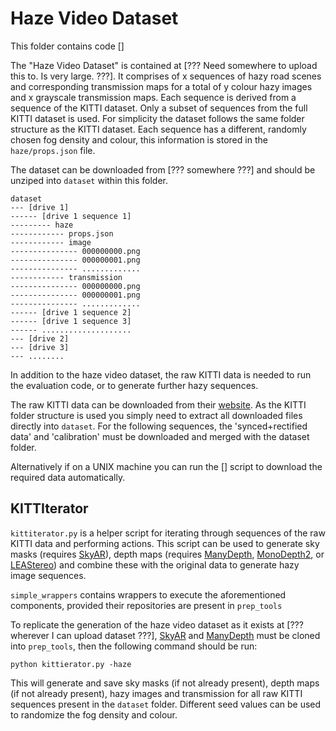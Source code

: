 # Haze Video Dataset

This folder contains code []

The "Haze Video Dataset" is contained at [??? Need somewhere to upload this to. Is very large. ???]. It comprises of x sequences of hazy road scenes and corresponding transmission maps for a total of y colour hazy images and x grayscale transmission maps.
Each sequence is derived from a sequence of the KITTI dataset. Only a subset of sequences from the full KITTI dataset is used. For simplicity the dataset follows the same folder structure as the KITTI dataset.
Each sequence has a different, randomly chosen fog density and colour, this information is stored in the `haze/props.json` file.

The dataset can be downloaded from [??? somewhere ???] and should be unziped into `dataset` within this folder.
```
dataset
--- [drive 1]
------ [drive 1 sequence 1]
--------- haze
------------ props.json
------------ image
--------------- 000000000.png
--------------- 000000001.png
--------------- .............
------------ transmission
--------------- 000000000.png
--------------- 000000001.png
--------------- .............
------ [drive 1 sequence 2]
------ [drive 1 sequence 3]
------ ....................
--- [drive 2]
--- [drive 3]
--- ........
```

In addition to the haze video dataset, the raw KITTI data is needed to run the evaluation code, or to generate further hazy sequences.

The raw KITTI data can be downloaded from their [website](http://www.cvlibs.net/datasets/kitti/raw_data.php). As the KITTI folder structure is used you simply need to extract all downloaded files directly into `dataset`. For the following sequences, the 'synced+rectified data' and 'calibration' must be downloaded and merged with the dataset folder.


Alternatively if on a UNIX machine you can run the [] script to download the required data automatically.


## KITTIterator
`kittiterator.py` is a helper script for iterating through sequences of the raw KITTI data and performing actions. This script can be used to generate sky masks (requires [SkyAR](https://github.com/jiupinjia/SkyAR)), depth maps (requires [ManyDepth](https://github.com/nianticlabs/manydepth), [MonoDepth2](https://github.com/nianticlabs/monodepth2), or [LEAStereo](https://github.com/XuelianCheng/LEAStereo)) and combine these with the original data to generate hazy image sequences.

`simple_wrappers` contains wrappers to execute the aforementioned components, provided their repositories are present in `prep_tools`

To replicate the generation of the haze video dataset as it exists at [??? wherever I can upload dataset ???], [SkyAR](https://github.com/jiupinjia/SkyAR) and [ManyDepth](https://github.com/nianticlabs/manydepth) must be cloned into `prep_tools`, then the following command should be run:

`python kittierator.py -haze`

This will generate and save sky masks (if not already present), depth maps (if not already present), hazy images and transmission for all raw KITTI sequences present in the `dataset` folder.
Different seed values can be used to randomize the fog density and colour. 
